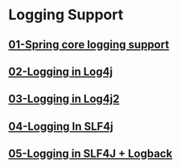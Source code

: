 # Logging Support

## [01-Spring core logging support](01-spring-core-logging-support/README.md)

## [02-Logging in Log4j](02-logging-in-log4j/README.md)

## [03-Logging in Log4j2](03-logging-in-log4j2/README.md)

## [04-Logging In SLF4j](04-logging-in-slf4j/README.md)

## [05-Logging in SLF4J + Logback](05-logging-in-slf4j-+-logback/README.md)

